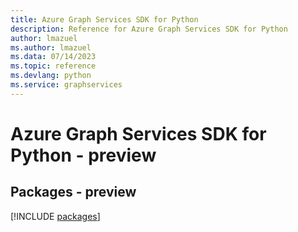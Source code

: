 ```yaml
---
title: Azure Graph Services SDK for Python
description: Reference for Azure Graph Services SDK for Python
author: lmazuel
ms.author: lmazuel
ms.data: 07/14/2023
ms.topic: reference
ms.devlang: python
ms.service: graphservices
---
```

# Azure Graph Services SDK for Python - preview
## Packages - preview
[!INCLUDE [packages](graph-services-index.md)]